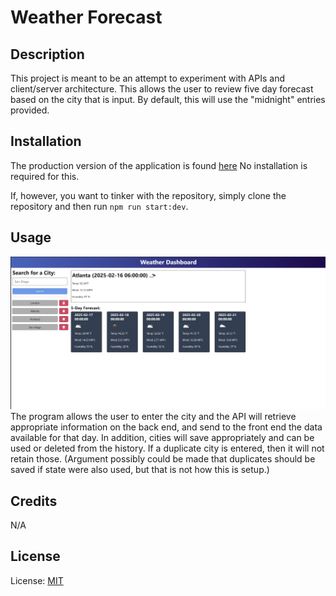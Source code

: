 # Weather Forecast

## Description
This project is meant to be an attempt to experiment with APIs and client/server architecture. This allows the user to review  five day forecast based on the city that is input. By default, this will use the "midnight" entries provided.

## Installation

The production version of the application is found [here](https://weather-forecast-3cqu.onrender.com) No installation is required for this.

If, however, you want to tinker with the repository, simply clone the repository and then run ```npm run start:dev```.

## Usage
![Picture of Weather Forecast](readme-images/weather-forecast.png)
The program allows the user to enter the city and the API will retrieve appropriate information on the back end, and send to the front end the data available for that day. In addition, cities will save appropriately and can be used or deleted from the history. If a duplicate city is entered, then it will not retain those. (Argument possibly could be made that duplicates should be saved if state were also used, but that is not how this is setup.)

## Credits

N/A

## License
License: [MIT](https://choosealicense.com/licenses/mit/)